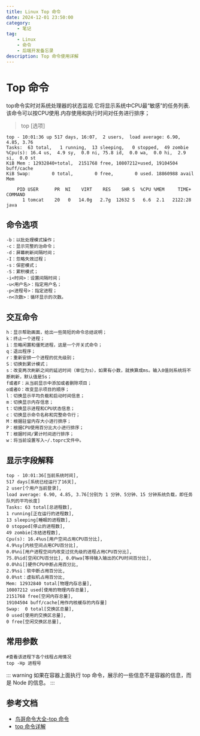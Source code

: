 ```yaml
---
title: Linux Top 命令
date: 2024-12-01 23:50:00
category:
    - 笔记
tag: 
    - Linux 
    - 命令
    - 后端开发备忘录
description: Top 命令使用详解
---
```

# Top 命令
top命令实时对系统处理器的状态监视.它将显示系统中CPU最“敏感”的任务列表.该命令可以按CPU使用.内存使用和执行时间对任务进行排序；

> top [选项]
```shell title='执行结果()'
top - 10:01:36 up 517 days, 16:07,  2 users,  load average: 6.90, 4.85, 3.76
Tasks:  63 total,   1 running,  13 sleeping,   0 stopped,  49 zombie
%Cpu(s): 16.4 us,  4.9 sy,  0.0 ni, 75.8 id,  0.0 wa,  0.0 hi,  2.9 si,  0.0 st
KiB Mem : 12932840+total,  2151768 free, 10807212+used, 19104504 buff/cache
KiB Swap:        0 total,        0 free,        0 used. 18860988 avail Mem 

    PID USER      PR  NI    VIRT    RES    SHR S  %CPU %MEM     TIME+ COMMAND                                                                                                                                    
      1 tomcat    20   0   14.0g   2.7g  12632 S   6.6  2.1   2122:28 java 
```
## 命令选项
```shell title='选项'
-b：以批处理模式操作；
-c：显示完整的治命令；
-d：屏幕刷新间隔时间；
-I：忽略失效过程；
-s：保密模式；
-S：累积模式；
-i<时间>：设置间隔时间；
-u<用户名>：指定用户名；
-p<进程号>：指定进程；
-n<次数>：循环显示的次数。
```
## 交互命令
```shell title='交互命令'
h：显示帮助画面，给出一些简短的命令总结说明；
k：终止一个进程；
i：忽略闲置和僵死进程，这是一个开关式命令；
q：退出程序；
r：重新安排一个进程的优先级别；
S：切换到累计模式；
s：改变两次刷新之间的延迟时间（单位为s），如果有小数，就换算成ms。输入0值则系统将不断刷新，默认值是5s；
f或者F：从当前显示中添加或者删除项目；
o或者O：改变显示项目的顺序；
l：切换显示平均负载和启动时间信息；
m：切换显示内存信息；
t：切换显示进程和CPU状态信息；
c：切换显示命令名称和完整命令行；
M：根据驻留内存大小进行排序；
P：根据CPU使用百分比大小进行排序；
T：根据时间/累计时间进行排序；
w：将当前设置写入~/.toprc文件中。
```
## 显示字段解释
```shell title='字段解释'
top - 10:01:36[当前系统时间],
517 days[系统已经运行了16天],
2 user[个用户当前登录],
load average: 6.90, 4.85, 3.76[分别为 1 分钟、5分钟、15 分钟系统负载，即任务队列的平均长度]
Tasks: 63 total[总进程数],
1 running[正在运行的进程数],
13 sleeping[睡眠的进程数],
0 stopped[停止的进程数],
49 zombie[冻结进程数],
Cpu(s): 16.4%us[用户空间占用CPU百分比],
4.9%sy[内核空间占用CPU百分比],
0.0%ni[用户进程空间内改变过优先级的进程占用CPU百分比],
75.8%id[空闲CPU百分比], 0.0%wa[等待输入输出的CPU时间百分比],
0.0%hi[]硬件CPU中断占用百分比,
2.9%si：软中断占用百分比,
0.0%st：虚拟机占用百分比,
Mem: 12932840 total[物理内存总量],
10807212 used[使用的物理内存总量],
2151768 free[空闲内存总量],
19104504 buff/cache[用作内核缓存的内存量]
Swap:  0 total[交换区总量],
0 used[使用的交换区总量],
0 free[空闲交换区总量],
```
## 常用参数
```shell title='常用参数'
#查看该进程下各个线程占用情况
top -Hp 进程号
```

::: warning
如果在容器上面执行 top 命令，展示的一些信息不是容器的信息，而是 Node 的信息。
:::

## 参考文档
* [鸟哥命令大全-top 命令](https://man.niaoge.com/top)
* [top 命令详解](https://www.cnblogs.com/ggjucheng/archive/2012/01/08/2316399.html)